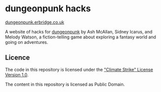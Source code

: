 # dungeonpunk hacks

[dungeonpunk.erbridge.co.uk](https://dungeonpunk.erbridge.co.uk/)

A website of hacks for [dungeonpunk](https://acegiak.itch.io/dungeonpunk) by Ash
McAllan, Sidney Icarus, and Melody Watson, a fiction-telling game about
exploring a fantasy world and going on adventures.

## Licence

The code in this repository is licensed under the
["Climate Strike" License Version 1.0](./LICENCE).

The content in this repository is licensed as Public Domain.

